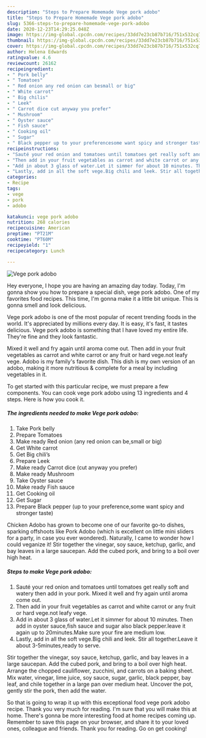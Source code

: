 ```yaml
---
description: "Steps to Prepare Homemade Vege pork adobo"
title: "Steps to Prepare Homemade Vege pork adobo"
slug: 5366-steps-to-prepare-homemade-vege-pork-adobo
date: 2020-12-23T14:29:25.048Z
image: https://img-global.cpcdn.com/recipes/33dd7e23cb87b716/751x532cq70/vege-pork-adobo-recipe-main-photo.jpg
thumbnail: https://img-global.cpcdn.com/recipes/33dd7e23cb87b716/751x532cq70/vege-pork-adobo-recipe-main-photo.jpg
cover: https://img-global.cpcdn.com/recipes/33dd7e23cb87b716/751x532cq70/vege-pork-adobo-recipe-main-photo.jpg
author: Helena Edwards
ratingvalue: 4.6
reviewcount: 26162
recipeingredient:
- " Pork belly"
- " Tomatoes"
- " Red onion any red onion can besmall or big"
- " White carrot"
- " Big chilis"
- " Leek"
- " Carrot dice cut anyway you prefer"
- " Mushroom"
- " Oyster sauce"
- " Fish sauce"
- " Cooking oil"
- " Sugar"
- " Black pepper up to your preferencesome want spicy and stronger taste"
recipeinstructions:
- "Sauté your red onion and tomatoes until tomatoes get really soft and watery then add in your pork. Mixed it well and fry again until aroma come out."
- "Then add in your fruit vegetables as carrot and white carrot or any fruit or hard vege.not leafy vege."
- "Add in about 3 glass of water.Let it simmer for about 10 minutes. Then add in oyster sauce,fish sauce and sugar also black pepper.leave it again up to 20minutes.Make sure your fire are medium low."
- "Lastly, add in all the soft vege.Big chili and leek. Stir all together.Leave it about 3-5minutes,ready to serve."
categories:
- Recipe
tags:
- vege
- pork
- adobo

katakunci: vege pork adobo 
nutrition: 268 calories
recipecuisine: American
preptime: "PT21M"
cooktime: "PT60M"
recipeyield: "1"
recipecategory: Lunch

---
```



![Vege pork adobo](https://img-global.cpcdn.com/recipes/33dd7e23cb87b716/751x532cq70/vege-pork-adobo-recipe-main-photo.jpg)

Hey everyone, I hope you are having an amazing day today. Today, I'm gonna show you how to prepare a special dish, vege pork adobo. One of my favorites food recipes. This time, I'm gonna make it a little bit unique. This is gonna smell and look delicious.

Vege pork adobo is one of the most popular of recent trending foods in the world. It's appreciated by millions every day. It is easy, it's fast, it tastes delicious. Vege pork adobo is something that I have loved my entire life. They're fine and they look fantastic.

Mixed it well and fry again until aroma come out. Then add in your fruit vegetables as carrot and white carrot or any fruit or hard vege.not leafy vege. Adobo is my family&#39;s favorite dish. This dish is my own version of an adobo, making it more nutritious &amp; complete for a meal by including vegetables in it.


To get started with this particular recipe, we must prepare a few components. You can cook vege pork adobo using 13 ingredients and 4 steps. Here is how you cook it.

<!--inarticleads1-->

##### The ingredients needed to make Vege pork adobo:

1. Take  Pork belly
1. Prepare  Tomatoes
1. Make ready  Red onion (any red onion can be,small or big)
1. Get  White carrot
1. Get  Big chili’s
1. Prepare  Leek
1. Make ready  Carrot dice (cut anyway you prefer)
1. Make ready  Mushroom
1. Take  Oyster sauce
1. Make ready  Fish sauce
1. Get  Cooking oil
1. Get  Sugar
1. Prepare  Black pepper (up to your preference,some want spicy and stronger taste)


Chicken Adobo has grown to become one of our favorite go-to dishes, sparking offshoots like Pork Adobo (which is excellent on little mini sliders for a party, in case you ever wondered). Naturally, I came to wonder how I could veganize it! Stir together the vinegar, soy sauce, ketchup, garlic, and bay leaves in a large saucepan. Add the cubed pork, and bring to a boil over high heat. 

<!--inarticleads2-->

##### Steps to make Vege pork adobo:

1. Sauté your red onion and tomatoes until tomatoes get really soft and watery then add in your pork. Mixed it well and fry again until aroma come out.
1. Then add in your fruit vegetables as carrot and white carrot or any fruit or hard vege.not leafy vege.
1. Add in about 3 glass of water.Let it simmer for about 10 minutes. Then add in oyster sauce,fish sauce and sugar also black pepper.leave it again up to 20minutes.Make sure your fire are medium low.
1. Lastly, add in all the soft vege.Big chili and leek. Stir all together.Leave it about 3-5minutes,ready to serve.


Stir together the vinegar, soy sauce, ketchup, garlic, and bay leaves in a large saucepan. Add the cubed pork, and bring to a boil over high heat. Arrange the chopped cauliﬂower, zucchini, and carrots on a baking sheet. Mix water, vinegar, lime juice, soy sauce, sugar, garlic, black pepper, bay leaf, and chile together in a large pan over medium heat. Uncover the pot, gently stir the pork, then add the water. 

So that is going to wrap it up with this exceptional food vege pork adobo recipe. Thank you very much for reading. I'm sure that you will make this at home. There's gonna be more interesting food at home recipes coming up. Remember to save this page on your browser, and share it to your loved ones, colleague and friends. Thank you for reading. Go on get cooking!
